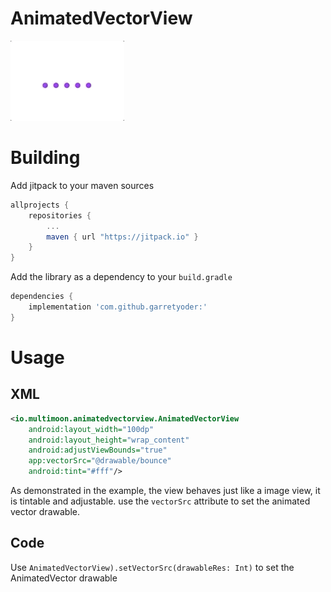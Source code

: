 # AnimatedVectorView
![Preivew Gif](https://raw.githubusercontent.com/garretyoder/AnimatedVectorView/master/bounce.gif)
# Building
Add jitpack to your maven sources
```groovy
allprojects {
    repositories {
        ...
        maven { url "https://jitpack.io" }
    }
}
```
Add the library as a dependency to your `build.gradle`
```groovy
dependencies {
    implementation 'com.github.garretyoder:'
}
```
# Usage
## XML
```xml
<io.multimoon.animatedvectorview.AnimatedVectorView
    android:layout_width="100dp"
    android:layout_height="wrap_content"
    android:adjustViewBounds="true"
    app:vectorSrc="@drawable/bounce"
    android:tint="#fff"/>
```
As demonstrated in the example, the view behaves just like a image view, it is tintable and adjustable. use the `vectorSrc` attribute to set the animated vector drawable.
## Code
Use `AnimatedVectorView).setVectorSrc(drawableRes: Int)` to set the AnimatedVector drawable
